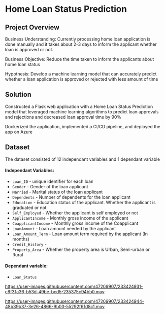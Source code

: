 # Home Loan Status Prediction

## Project Overview
Business Understanding: Currently processing home loan application is done manually and it takes about 2-3 days to inform the applicant whether loan is approved or not.

Business Objective: Reduce the time taken to inform the applicants about home loan status

Hypothesis: Develop a machine learning model that can accurately predict whether a loan application is approved or rejected with less amount of time

## Solution
Constructed a Flask web application with a Home Loan Status Prediction model that leveraged machine learning algorithms to predict loan approvals and rejections and decreased loan approval time by 90% 

Dockerized the application, implemented a CI/CD pipeline, and deployed the app on Azure

## Dataset
The dataset consisted of 12 independant variables and 1 dependant variable
#### Independant Variables:
- `Loan_ID` - unique identifier for each loan
- `Gender` - Gender of the loan applicant
- `Married` - Marital status of the loan applicant
- `Dependents` - Number of dependents for the loan applicant
- `Education` - Education status of the applicant. Whether the applicant is graduated or not
- `Self_Employed` - Whether the applicant is self employed or not
- `ApplicantIncome` - Monthly gross income of the applicant
- `CoapplicantIncome` - Monthly gross income of the Coapplicant
- `LoanAmount` - Loan amount needed by the applicant
- `Loan_Amount_Term` - Loan amount term required by the applicant (In months)
- `Credit_History` - 
- `Property_Area` - Whether the property area is Urban, Semi-urban or Rural
#### Dependant variable:
- `Loan_Status`

https://user-images.githubusercontent.com/47209907/233424931-c8f31a36-b53d-49be-bcd5-235375c94bb0.mov



https://user-images.githubusercontent.com/47209907/233424944-48b39b37-3e26-4866-9b03-55292f61d8c1.mov

